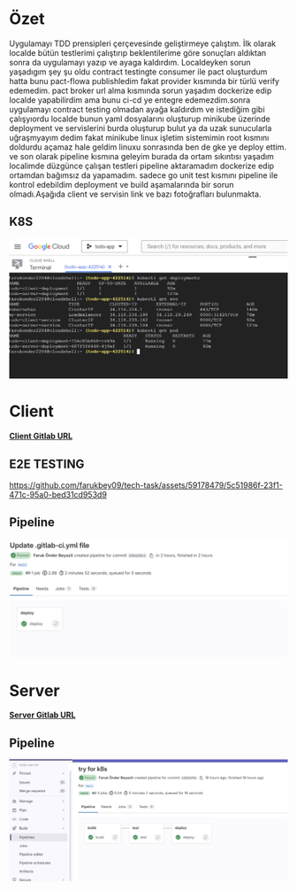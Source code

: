 # Özet
<p>
Uygulamayı TDD prensipleri çerçevesinde geliştirmeye çalıştım. İlk olarak localde bütün testlerimi çalıştırıp beklentilerime göre sonuçları aldıktan sonra da uygulamayı yazıp ve ayaga     kaldırdım. Localdeyken sorun yaşadıgım şey şu oldu contract testingte consumer ile pact oluşturdum hatta bunu pact-flowa publishledim fakat provider kısmında bir türlü verify edemedim.
pact broker url alma kısmında sorun yaşadım dockerize edip localde yapabilirdim ama bunu ci-cd ye entegre edemezdim.sonra uygulamayı contract testing olmadan ayağa kaldırdım ve istediğim gibi çalışyıordu localde bunun yaml dosyalarını oluşturup minikube üzerinde deployment ve servislerini burda oluşturup bulut ya da uzak sunucularla uğraşmyayım dedim fakat minikube linux işletim sistemimin root kısmını doldurdu açamaz hale geldim linuxu sonrasında ben de gke ye deploy ettim. ve son olarak pipeline kısmına geleyim burada da ortam sıkıntısı yaşadım localimde düzgünce çalışan testleri pipeline aktaramadım dockerize edip ortamdan bağımsız da yapamadım. sadece go unit test kısmını pipeline ile kontrol edebildim deployment ve build aşamalarında bir sorun olmadı.Aşağıda client ve servisin link ve bazı fotoğrafları bulunmakta.
</p>
    
## K8S
<img src="k8s.png">


 
# Client
<a href="https://gitlab.com/farukbey09/todo-client"><strong>Client Gitlab URL</strong></a>

## E2E TESTING
https://github.com/farukbey09/tech-task/assets/59178479/5c51986f-23f1-471c-95a0-bed31cd953d9

## Pipeline
<img src="client-ci.png">



# Server
<a href="https://gitlab.com/farukbey09/todo-server"><strong>Server Gitlab URL</strong></a>

## Pipeline
<img src="server-ci.png">



